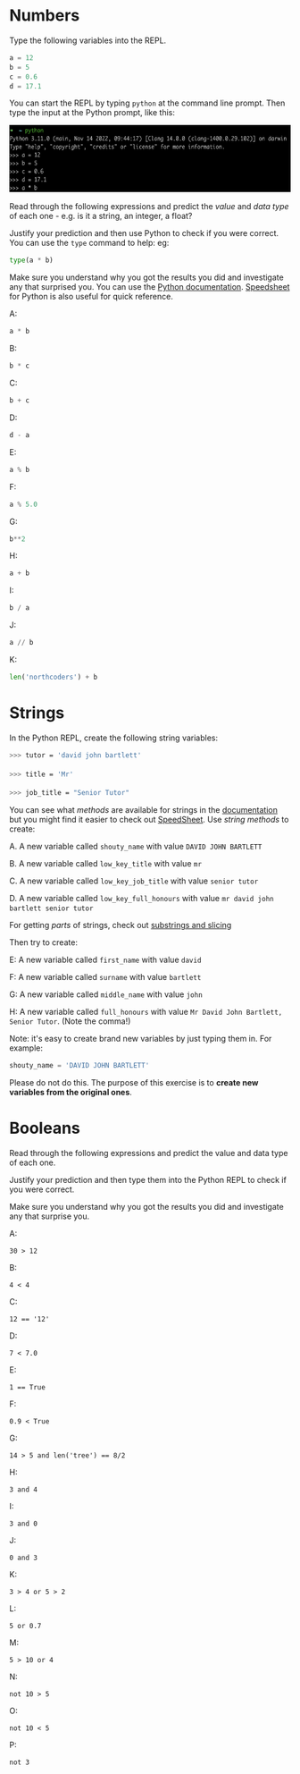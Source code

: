 # Numbers

Type the following variables into the REPL.

```python
a = 12
b = 5
c = 0.6
d = 17.1
```

You can start the REPL by typing `python` at the command line prompt. Then type the input at the Python prompt, like this:

<img src="repl.png" alt="" width=609 height=120 title="Python REPL"></img>

Read through the following expressions and predict the _value_ and _data type_ of each one - e.g. is it a string, an integer, a float?

Justify your prediction and then use Python to check if you were correct. You can use the `type` command to help: eg:
```python
type(a * b)
```

Make sure you understand why you got the results you did and investigate any that surprised you. You can use the [Python documentation](https://docs.python.org/3/).
[Speedsheet](https://speedsheet.io/s/python) for Python is also useful for quick reference.

A: 
```python
a * b
```


B: 
```python
b * c
```


C: 
```python
b + c
```


D: 
```python
d - a
```


E: 
```python
a % b
```


F: 
```python
a % 5.0
```


G: 
```python
b**2
```


H: 
```python
a + b
```


I: 
```python
b / a
```


J: 
```python
a // b
```


K:
```python
len('northcoders') + b
```


# Strings

In the Python REPL, create the following string variables:

```bash
>>> tutor = 'david john bartlett'

>>> title = 'Mr'

>>> job_title = "Senior Tutor"

```

You can see what _methods_ are available for strings in the [documentation](https://docs.python.org/3/library/stdtypes.html#text-sequence-type-str)
but you might find it easier to check out [SpeedSheet](https://speedsheet.io/s/python?q=strings-only#T7xJ). Use _string methods_ to create:

A. A new variable called `shouty_name` with value `DAVID JOHN BARTLETT`

B. A new variable called `low_key_title` with value `mr`

C. A new variable called `low_key_job_title` with value `senior tutor`

D. A new variable called `low_key_full_honours` with value `mr david john bartlett senior tutor`

For getting _parts_ of strings, check out [substrings and slicing](https://speedsheet.io/s/python?q=strings-only#nXRd)

Then try to create:

E: A new variable called `first_name` with value `david`

F: A new variable called `surname` with value `bartlett`

G: A new variable called `middle_name` with value `john`

H: A new variable called `full_honours` with value `Mr David John Bartlett, Senior Tutor`. (Note the comma!)


Note: it's easy to create brand new variables by just typing them in. For example:
```python
shouty_name = 'DAVID JOHN BARTLETT'
```
Please do not do this. The purpose of this exercise is to **create new variables from the original ones**.


# Booleans

Read through the following expressions and predict the value and data type of each one.

Justify your prediction and then type them into the Python REPL to check if you were correct.

Make sure you understand why you got the results you did and investigate any that surprise you.

A: 
```
30 > 12
```


B: 
```
4 < 4
```


C: 
```
12 == '12'
```


D: 
```
7 < 7.0
```


E: 
```
1 == True
```


F: 
```
0.9 < True
```


G: 
```
14 > 5 and len('tree') == 8/2
```


H:
```
3 and 4
```


I:
```
3 and 0
```


J:
```
0 and 3
```


K:
```
3 > 4 or 5 > 2
```


L: 
```
5 or 0.7
```


M: 
```
5 > 10 or 4
```


N:
```
not 10 > 5
```


O:
```
not 10 < 5
```


P:
```
not 3
```